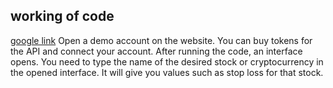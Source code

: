 
## working of code
[google link](https://www.oanda.com/apply/demo/) Open a demo account on the website. You can buy tokens for the API and connect your account.
After running the code, an interface opens. You need to type the name of the desired stock or cryptocurrency in the opened interface. It will give you values such as stop loss for that stock.
